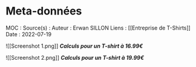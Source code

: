 # Meta-données

MOC : 
Source(s) : 
Auteur : Erwan SILLON
Liens : [[Entreprise de T-Shirts]]
Date : 2022-07-19



![[Screenshot 1.png]] 
 ***Calculs pour un T-shirt à 16.99€***

![[Screenshot 2.png]]
 ***Calculs pour un T-shirt à 19.99€***

